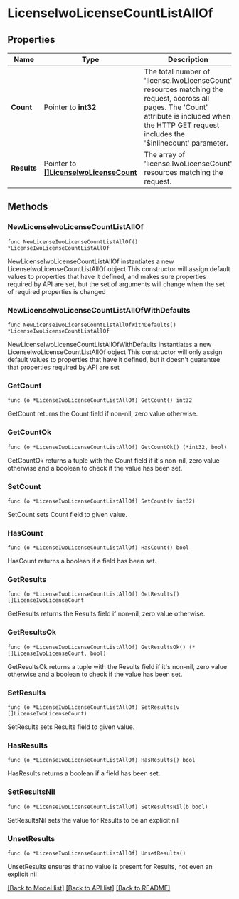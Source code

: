 # LicenseIwoLicenseCountListAllOf

## Properties

Name | Type | Description | Notes
------------ | ------------- | ------------- | -------------
**Count** | Pointer to **int32** | The total number of &#39;license.IwoLicenseCount&#39; resources matching the request, accross all pages. The &#39;Count&#39; attribute is included when the HTTP GET request includes the &#39;$inlinecount&#39; parameter. | [optional] 
**Results** | Pointer to [**[]LicenseIwoLicenseCount**](LicenseIwoLicenseCount.md) | The array of &#39;license.IwoLicenseCount&#39; resources matching the request. | [optional] 

## Methods

### NewLicenseIwoLicenseCountListAllOf

`func NewLicenseIwoLicenseCountListAllOf() *LicenseIwoLicenseCountListAllOf`

NewLicenseIwoLicenseCountListAllOf instantiates a new LicenseIwoLicenseCountListAllOf object
This constructor will assign default values to properties that have it defined,
and makes sure properties required by API are set, but the set of arguments
will change when the set of required properties is changed

### NewLicenseIwoLicenseCountListAllOfWithDefaults

`func NewLicenseIwoLicenseCountListAllOfWithDefaults() *LicenseIwoLicenseCountListAllOf`

NewLicenseIwoLicenseCountListAllOfWithDefaults instantiates a new LicenseIwoLicenseCountListAllOf object
This constructor will only assign default values to properties that have it defined,
but it doesn't guarantee that properties required by API are set

### GetCount

`func (o *LicenseIwoLicenseCountListAllOf) GetCount() int32`

GetCount returns the Count field if non-nil, zero value otherwise.

### GetCountOk

`func (o *LicenseIwoLicenseCountListAllOf) GetCountOk() (*int32, bool)`

GetCountOk returns a tuple with the Count field if it's non-nil, zero value otherwise
and a boolean to check if the value has been set.

### SetCount

`func (o *LicenseIwoLicenseCountListAllOf) SetCount(v int32)`

SetCount sets Count field to given value.

### HasCount

`func (o *LicenseIwoLicenseCountListAllOf) HasCount() bool`

HasCount returns a boolean if a field has been set.

### GetResults

`func (o *LicenseIwoLicenseCountListAllOf) GetResults() []LicenseIwoLicenseCount`

GetResults returns the Results field if non-nil, zero value otherwise.

### GetResultsOk

`func (o *LicenseIwoLicenseCountListAllOf) GetResultsOk() (*[]LicenseIwoLicenseCount, bool)`

GetResultsOk returns a tuple with the Results field if it's non-nil, zero value otherwise
and a boolean to check if the value has been set.

### SetResults

`func (o *LicenseIwoLicenseCountListAllOf) SetResults(v []LicenseIwoLicenseCount)`

SetResults sets Results field to given value.

### HasResults

`func (o *LicenseIwoLicenseCountListAllOf) HasResults() bool`

HasResults returns a boolean if a field has been set.

### SetResultsNil

`func (o *LicenseIwoLicenseCountListAllOf) SetResultsNil(b bool)`

 SetResultsNil sets the value for Results to be an explicit nil

### UnsetResults
`func (o *LicenseIwoLicenseCountListAllOf) UnsetResults()`

UnsetResults ensures that no value is present for Results, not even an explicit nil

[[Back to Model list]](../README.md#documentation-for-models) [[Back to API list]](../README.md#documentation-for-api-endpoints) [[Back to README]](../README.md)


